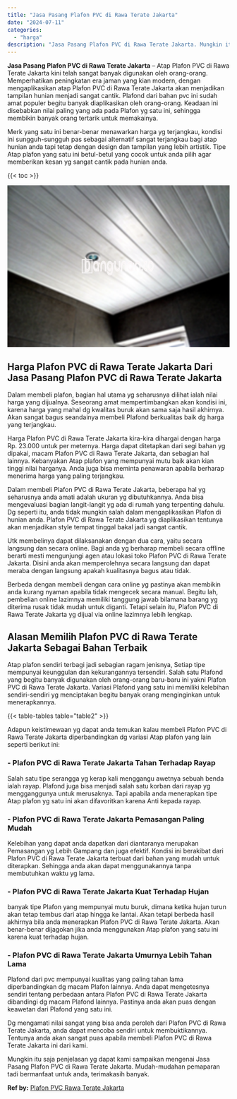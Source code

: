 ```yaml
---
title: "Jasa Pasang Plafon PVC di Rawa Terate Jakarta"
date: "2024-07-11"
categories: 
  - "harga"
description: "Jasa Pasang Plafon PVC di Rawa Terate Jakarta. Mungkin itu saja penjelasan yg dapat kami sampaikan mengenai Jasa Pasang Plafon PVC di Rawa Terate Jakarta. Mu..."
---
```


**Jasa Pasang Plafon PVC di Rawa Terate Jakarta** – Atap Plafon PVC di Rawa Terate Jakarta kini telah sangat banyak digunakan oleh orang-orang. Memperhatikan peningkatan era jaman yang kian modern, dengan mengaplikasikan atap Plafon PVC di Rawa Terate Jakarta akan menjadikan tampilan hunian menjadi sangat cantik. Plafond dari bahan pvc ini sudah amat populer begitu banyak diaplikasikan oleh orang-orang. Keadaan ini disebabkan nilai paling yang ada pada Plafon yg satu ini, sehingga membikin banyak orang tertarik untuk memakainya.

Merk yang satu ini benar-benar menawarkan harga yg terjangkau, kondisi ini sungguh-sungguh pas sebagai alternatif sangat terjangkau bagi atap hunian anda tapi tetap dengan design dan tampilan yang lebih artistik. Tipe Atap plafon yang satu ini betul-betul yang cocok untuk anda pilih agar memberikan kesan yg sangat cantik pada hunian anda.

{{< toc >}}

![Jasa Pasang Plafon PVC di Rawa Terate Jakarta](/images/flafond-pvc-murah25.png)

## Harga Plafon PVC di Rawa Terate Jakarta Dari Jasa Pasang Plafon PVC di Rawa Terate Jakarta

Dalam membeli plafon, bagian hal utama yg seharusnya dilihat ialah nilai harga yang dijualnya. Seseorang amat mempertimbangkan akan kondisi ini, karena harga yang mahal dg kwalitas buruk akan sama saja hasil akhirnya. Akan sangat bagus seandainya membeli Plafond berkualitas baik dg harga yang terjangkau.

Harga Plafon PVC di Rawa Terate Jakarta kira-kira dihargai dengan harga Rp. 23.000 untuk per meternya. Harga dapat ditetapkan dari segi bahan yg dipakai, macam Plafon PVC di Rawa Terate Jakarta, dan sebagian hal lainnya. Kebanyakan Atap plafon yang mempunyai mutu baik akan kian tinggi nilai harganya. Anda juga bisa meminta penawaran apabila berharap menerima harga yang paling terjangkau.

Dalam membeli Plafon PVC di Rawa Terate Jakarta, beberapa hal yg seharusnya anda amati adalah ukuran yg dibutuhkannya. Anda bisa mengevaluasi bagian langit-langit yg ada di rumah yang terpenting dahulu. Dg seperti itu, anda tidak mungkin salah dalam mengaplikasikan Plafon di hunian anda. Plafon PVC di Rawa Terate Jakarta yg diaplikasikan tentunya akan menjadikan style tempat tinggal bakal jadi sangat cantik.

Utk membelinya dapat dilaksanakan dengan dua cara, yaitu secara langsung dan secara online. Bagi anda yg berharap membeli secara offline berarti mesti mengunjungi agen atau lokasi toko Plafon PVC di Rawa Terate Jakarta. Disini anda akan memperolehnya secara langsung dan dapat meraba dengan langsung apakah kualitasnya bagus atau tidak.

Berbeda dengan membeli dengan cara online yg pastinya akan membikin anda kurang nyaman apabila tidak mengecek secara manual. Begitu lah, pembelian online lazimnya memiliki tanggung jawab bilamana barang yg diterima rusak tidak mudah untuk diganti. Tetapi selain itu, Plafon PVC di Rawa Terate Jakarta yg dijual via online lazimnya lebih lengkap.

## Alasan Memilih Plafon PVC di Rawa Terate Jakarta Sebagai Bahan Terbaik

Atap plafon sendiri terbagi jadi sebagian ragam jenisnya, Setiap tipe mempunyai keunggulan dan kekurangannya tersendiri. Salah satu Plafond yang begitu banyak digunakan oleh orang-orang baru-baru ini yakni Plafon PVC di Rawa Terate Jakarta. Variasi Plafond yang satu ini memiliki kelebihan sendiri-sendiri yg menciptakan begitu banyak orang menginginkan untuk menerapkannya.

{{< table-tables table="table2" >}}

Adapun keistimewaan yg dapat anda temukan kalau membeli Plafon PVC di Rawa Terate Jakarta diperbandingkan dg variasi Atap plafon yang lain seperti berikut ini:

### \- Plafon PVC di Rawa Terate Jakarta Tahan Terhadap Rayap

Salah satu tipe serangga yg kerap kali menggangu awetnya sebuah benda ialah rayap. Plafond juga bisa menjadi salah satu korban dari rayap yg mengganggunya untuk merusaknya. Tapi apabila anda menerapkan tipe Atap plafon yg satu ini akan difavoritkan karena Anti kepada rayap.

### \- Plafon PVC di Rawa Terate Jakarta Pemasangan Paling Mudah

Kelebihan yang dapat anda dapatkan dari diantaranya merupakan Pemasangan yg Lebih Gampang dan juga efektif. Kondisi ini berakibat dari Plafon PVC di Rawa Terate Jakarta terbuat dari bahan yang mudah untuk diterapkan. Sehingga anda akan dapat menggunakannya tanpa membutuhkan waktu yg lama.

### \- Plafon PVC di Rawa Terate Jakarta Kuat Terhadap Hujan

banyak tipe Plafon yang mempunyai mutu buruk, dimana ketika hujan turun akan tetap tembus dari atap hingga ke lantai. Akan tetapi berbeda hasil akhirnya bila anda menerapkan Plafon PVC di Rawa Terate Jakarta. Akan benar-benar dijagokan jika anda menggunakan Atap plafon yang satu ini karena kuat terhadap hujan.

### \- Plafon PVC di Rawa Terate Jakarta Umurnya Lebih Tahan Lama

Plafond dari pvc mempunyai kualitas yang paling tahan lama diperbandingkan dg macam Plafon lainnya. Anda dapat mengetesnya sendiri tentang perbedaan antara Plafon PVC di Rawa Terate Jakarta dibandingi dg macam Plafond lainnya. Pastinya anda akan puas dengan keawetan dari Plafond yang satu ini.

Dg mengamati nilai sangat yang bisa anda peroleh dari Plafon PVC di Rawa Terate Jakarta, anda dapat mencoba sendiri untuk membuktikannya. Tentunya anda akan sangat puas apabila membeli Plafon PVC di Rawa Terate Jakarta ini dari kami.

Mungkin itu saja penjelasan yg dapat kami sampaikan mengenai Jasa Pasang Plafon PVC di Rawa Terate Jakarta. Mudah-mudahan pemaparan tadi bermanfaat untuk anda, terimakasih banyak.

**Ref by:** [Plafon PVC Rawa Terate Jakarta](https://id.wikipedia.org/wiki/Plafon)
